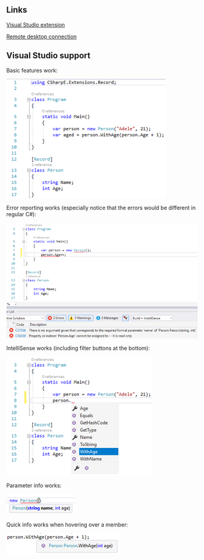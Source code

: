 ## Links

[Visual Studio extension](https://marketplace.visualstudio.com/items?itemName=svick.CSharpE-Transform-VisualStudio)

[Remote desktop connection](https://github.com/svick/CSharpE/releases/download/20190502/vs2017.rdp)

## Visual Studio support

Basic features work:

![](doc/images/basic.png)

Error reporting works (especially notice that the errors would be different in regular C#):

![](doc/images/errors.png)

IntelliSense works (including filter buttons at the bottom):

![](doc/images/intellisense.png)

Parameter info works:

![](doc/images/parameterinfo.png)

Quick info works when hovering over a member:

![](doc/images/quickinfo.png)
